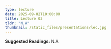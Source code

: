 ```yaml
---
type: lecture
date: 2025-09-02T10:00:00
title: Lecture 03
tldr: "N.A"
thumbnail: /static_files/presentations/lec.jpg
---
```

**Suggested Readings:** N.A
